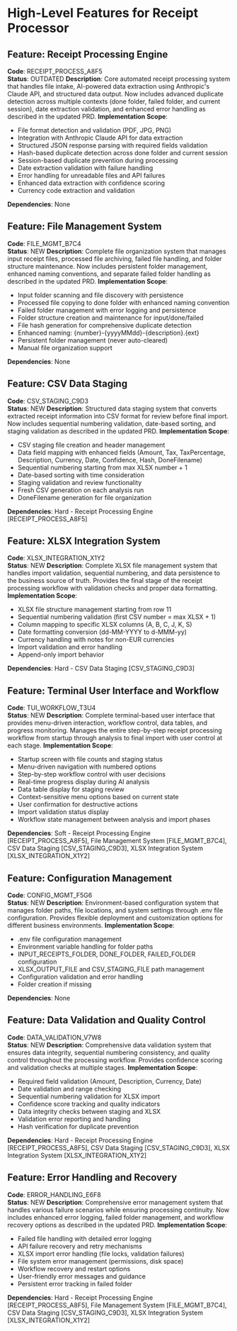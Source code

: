 # High-Level Features for Receipt Processor

## Feature: Receipt Processing Engine
**Code**: RECEIPT_PROCESS_A8F5  
**Status**: OUTDATED
**Description**: Core automated receipt processing system that handles file intake, AI-powered data extraction using Anthropic's Claude API, and structured data output. Now includes advanced duplicate detection across multiple contexts (done folder, failed folder, and current session), date extraction validation, and enhanced error handling as described in the updated PRD.
**Implementation Scope**:
- File format detection and validation (PDF, JPG, PNG)
- Integration with Anthropic Claude API for data extraction
- Structured JSON response parsing with required fields validation
- Hash-based duplicate detection across done folder and current session
- Session-based duplicate prevention during processing
- Date extraction validation with failure handling
- Error handling for unreadable files and API failures
- Enhanced data extraction with confidence scoring
- Currency code extraction and validation

**Dependencies**: None

## Feature: File Management System
**Code**: FILE_MGMT_B7C4  
**Status**: NEW
**Description**: Complete file organization system that manages input receipt files, processed file archiving, failed file handling, and folder structure maintenance. Now includes persistent folder management, enhanced naming conventions, and separate failed folder handling as described in the updated PRD.
**Implementation Scope**:
- Input folder scanning and file discovery with persistence
- Processed file copying to done folder with enhanced naming convention
- Failed folder management with error logging and persistence
- Folder structure creation and maintenance for input/done/failed
- File hash generation for comprehensive duplicate detection
- Enhanced naming: {number}-{yyyyMMdd}-{description}.{ext}
- Persistent folder management (never auto-cleared)
- Manual file organization support

**Dependencies**: None

## Feature: CSV Data Staging
**Code**: CSV_STAGING_C9D3  
**Status**: NEW
**Description**: Structured data staging system that converts extracted receipt information into CSV format for review before final import. Now includes sequential numbering validation, date-based sorting, and staging validation as described in the updated PRD.
**Implementation Scope**:
- CSV staging file creation and header management
- Data field mapping with enhanced fields (Amount, Tax, TaxPercentage, Description, Currency, Date, Confidence, Hash, DoneFilename)
- Sequential numbering starting from max XLSX number + 1
- Date-based sorting with time consideration
- Staging validation and review functionality
- Fresh CSV generation on each analysis run
- DoneFilename generation for file organization

**Dependencies**: Hard - Receipt Processing Engine [RECEIPT_PROCESS_A8F5]

## Feature: XLSX Integration System
**Code**: XLSX_INTEGRATION_X1Y2  
**Status**: NEW
**Description**: Complete XLSX file management system that handles import validation, sequential numbering, and data persistence to the business source of truth. Provides the final stage of the receipt processing workflow with validation checks and proper data formatting.
**Implementation Scope**:
- XLSX file structure management starting from row 11
- Sequential numbering validation (first CSV number = max XLSX + 1)
- Column mapping to specific XLSX columns (A, B, C, J, K, S)
- Date formatting conversion (dd-MM-YYYY to d-MMM-yy)
- Currency handling with notes for non-EUR currencies
- Import validation and error handling
- Append-only import behavior

**Dependencies**: Hard - CSV Data Staging [CSV_STAGING_C9D3]

## Feature: Terminal User Interface and Workflow
**Code**: TUI_WORKFLOW_T3U4  
**Status**: NEW
**Description**: Complete terminal-based user interface that provides menu-driven interaction, workflow control, data tables, and progress monitoring. Manages the entire step-by-step receipt processing workflow from startup through analysis to final import with user control at each stage.
**Implementation Scope**:
- Startup screen with file counts and staging status
- Menu-driven navigation with numbered options
- Step-by-step workflow control with user decisions
- Real-time progress display during AI analysis
- Data table display for staging review
- Context-sensitive menu options based on current state
- User confirmation for destructive actions
- Import validation status display
- Workflow state management between analysis and import phases

**Dependencies**: Soft - Receipt Processing Engine [RECEIPT_PROCESS_A8F5], File Management System [FILE_MGMT_B7C4], CSV Data Staging [CSV_STAGING_C9D3], XLSX Integration System [XLSX_INTEGRATION_X1Y2]

## Feature: Configuration Management
**Code**: CONFIG_MGMT_F5G6  
**Status**: NEW
**Description**: Environment-based configuration system that manages folder paths, file locations, and system settings through .env file configuration. Provides flexible deployment and customization options for different business environments.
**Implementation Scope**:
- .env file configuration management
- Environment variable handling for folder paths
- INPUT_RECEIPTS_FOLDER, DONE_FOLDER, FAILED_FOLDER configuration
- XLSX_OUTPUT_FILE and CSV_STAGING_FILE path management
- Configuration validation and error handling
- Folder creation if missing

**Dependencies**: None

## Feature: Data Validation and Quality Control
**Code**: DATA_VALIDATION_V7W8  
**Status**: NEW
**Description**: Comprehensive data validation system that ensures data integrity, sequential numbering consistency, and quality control throughout the processing workflow. Provides confidence scoring and validation checks at multiple stages.
**Implementation Scope**:
- Required field validation (Amount, Description, Currency, Date)
- Date validation and range checking
- Sequential numbering validation for XLSX import
- Confidence score tracking and quality indicators
- Data integrity checks between staging and XLSX
- Validation error reporting and handling
- Hash verification for duplicate prevention

**Dependencies**: Hard - Receipt Processing Engine [RECEIPT_PROCESS_A8F5], CSV Data Staging [CSV_STAGING_C9D3], XLSX Integration System [XLSX_INTEGRATION_X1Y2]

## Feature: Error Handling and Recovery
**Code**: ERROR_HANDLING_E6F8  
**Status**: NEW
**Description**: Comprehensive error management system that handles various failure scenarios while ensuring processing continuity. Now includes enhanced error logging, failed folder management, and workflow recovery options as described in the updated PRD.
**Implementation Scope**:
- Failed file handling with detailed error logging
- API failure recovery and retry mechanisms
- XLSX import error handling (file locks, validation failures)
- File system error management (permissions, disk space)
- Workflow recovery and restart options
- User-friendly error messages and guidance
- Persistent error tracking in failed folder

**Dependencies**: Hard - Receipt Processing Engine [RECEIPT_PROCESS_A8F5], File Management System [FILE_MGMT_B7C4], CSV Data Staging [CSV_STAGING_C9D3], XLSX Integration System [XLSX_INTEGRATION_X1Y2]